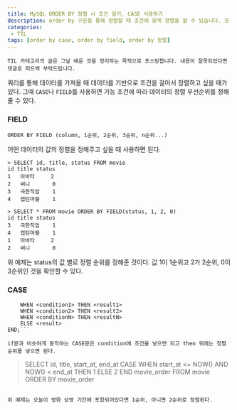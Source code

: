```yaml
---
title: MySQL ORDER BY 정렬 시 조건 걸기, CASE 사용하기
description: order by 구문을 통해 정렬할 때 조건에 맞게 정렬을 할 수 있습니다. 또 CASE로 원하는 값을 추출할 수 있습니다.
categories:
 - TIL
tags: [order by case, order by field, order by 정렬]
---
```


`TIL 카테고리의 글은 그날 배운 것을 정리하는 목적으로 포스팅합니다. 내용이 잘못되었다면 댓글로 피드백 부탁드립니다.`

쿼리를 통해 데이터를 가져올 때 데이터를 기반으로 조건을 걸어서 정렬하고 싶을 때가 있다. 그때 `CASE`나 `FIELD`를 사용하면 가능 조건에 따라 데이터의 정렬 우선순위를 정해줄 수 있다.

### FIELD

`ORDER BY FIELD (column, 1순위, 2순위, 3순위, n순위...)`

어떤 데이터의 값의 정렬을 정해주고 싶을 때 사용하면 된다. 

```
> SELECT id, title, status FROM movie
id title status 
1	아바타 	2 
2	써니 		 0
3	극한직업	1
4	캡틴마블 	1

> SELECT * FROM movie ORDER BY FIELD(status, 1, 2, 0) 
id title status
3	극한직업	1
4	캡틴마블 	1
1	아바타 	2 
2	써니 		 0
```

위 예제는 status의 값 별로 정렬 순위를 정해준 것이다. 값 1이 1순위고 2가 2순위, 0이 3순위인 것을 확인할 수 있다. 

### CASE

```CASE
    WHEN <condition1> THEN <result1>
    WHEN <condition2> THEN <result2>
    WHEN <conditionN> THEN <resultN>
    ELSE <result>
END;```

if문과 비슷하게 동작하는 CASE문은 condition에 조건을 넣으면 되고 then 뒤에는 정렬 순위를 넣으면 된다.

```
> SELECT id, title, start_at, end_at
  CASE
  WHEN start_at <= NOW() AND NOW() < end_at THEN 1
    ELSE 2
  END movie_order
  FROM movie
  ORDER BY movie_order
```

위 예제는 오늘이 영화 상영 기간에 포함되어있다면 1순위, 아니면 2순위로 정렬된다.
